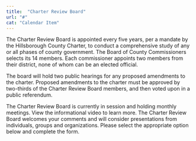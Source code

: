 ```yaml
---
title:  "Charter Review Board"
url: "#"
cat: "Calendar Item"
---
```


The Charter Review Board is appointed every five years, per a mandate by the Hillsborough County Charter, to conduct a comprehensive study of any or all phases of county government. The Board of County Commissioners selects its 14 members. Each commissioner appoints two members from their district, none of whom can be an elected official.

The board will hold two public hearings for any proposed amendments to the charter. Proposed amendments to the charter must be approved by two-thirds of the Charter Review Board members, and then voted upon in a public referendum.

The Charter Review Board is currently in session and holding monthly meetings. View the informational video to learn more. The Charter Review Board welcomes your comments and will consider presentations from individuals, groups and organizations. Please select the appropriate option below and complete the form.
